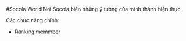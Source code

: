#Socola World
Nơi Socola biến những ý tưởng của mình thành hiện thực

Các chức năng chính:
- Ranking memmber
